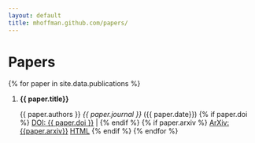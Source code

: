 ```yaml
---
layout: default
title: mhoffman.github.com/papers/
---
```


# Papers

{% for paper in site.data.publications %}
1. **{{ paper.title}}**

   {{ paper.authors }} _{{ paper.journal }}_ ({{ paper.date}})
   {% if paper.doi %} <a href='http://dx.doi.org/{{ paper.doi }}'>DOI: {{ paper.doi }}</a> | {% endif %} {% if paper.arxiv %} <a href="http://arxiv.org/abs/{{paper.arxiv}}">ArXiv:{{paper.arxiv}}</a> <a href="https://www.arxiv-vanity.com/papers/{{paper.arxiv}}/">HTML</a> {% endif %}
{% endfor %}
